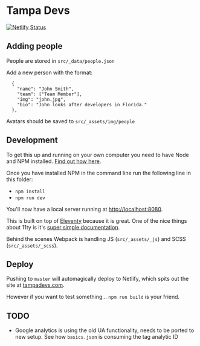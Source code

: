 # Tampa Devs

[![Netlify Status](https://api.netlify.com/api/v1/badges/3f72138e-3b19-4c34-99a8-6dfcb2bd6d82/deploy-status)](https://app.netlify.com/sites/tampadevs/deploys)


<!-- ## Editing the events

Events are stored in `src/_data/events.json`

Add new events at the top in the format:

```
  {
    "name": "Meetup",
    "date": "2018-10-18",
    "url": "https://eventbrite.com/…",
    "description": "This is an event description"
  },
``` -->

## Adding people

People are stored in `src/_data/people.json`

Add a new person with the format:

```
  {
    "name": "John Smith",
    "team": ["Team Member"],
    "img": "john.jpg",
    "bio": "John looks after developers in Florida."
  },
```

Avatars should be saved to `src/_assets/img/people`

## Development

To get this up and running on your own computer you need to have Node and NPM installed. [Find out how here](https://www.npmjs.com/get-npm).

Once you have installed NPM in the command line run the following line in this folder:

- `npm install`
- `npm run dev`

You'll now have a local server running at [http://localhost:8080](http://localhost:8080).

This is built on top of [Eleventy](https://www.11ty.io) because it is great. One of the nice things about 11ty is it's [super simple documentation](https://www.11ty.io/docs/).

Behind the scenes Webpack is handling JS (`src/_assets/_js`) and SCSS (`src/_assets/_scss`).

## Deploy

Pushing to `master` will automagically deploy to Netlify, which spits out the site at [tampadevs.com](https://tampadevs.com).

However if you want to test something… `npm run build` is your friend.

## TODO

- Google analytics is using the old UA functionality, needs to be ported to new setup. See how `basics.json` is consuming the tag analytic ID